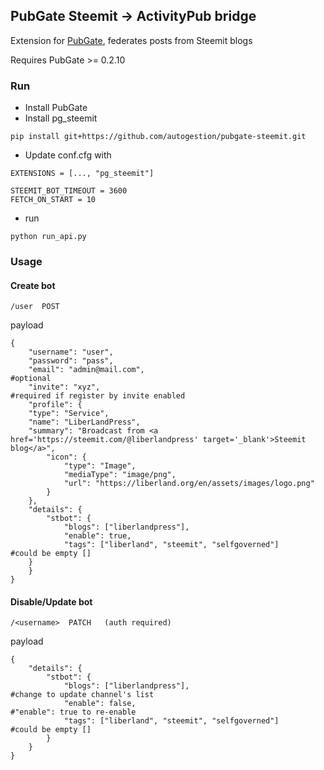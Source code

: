 ## PubGate Steemit -> ActivityPub bridge
Extension for [PubGate](https://github.com/autogestion/pubgate), federates posts from Steemit blogs 

Requires PubGate >= 0.2.10
### Run
 - Install PubGate
 - Install pg_steemit
 ```
 pip install git+https://github.com/autogestion/pubgate-steemit.git

```
 - Update conf.cfg with
```
EXTENSIONS = [..., "pg_steemit"]

STEEMIT_BOT_TIMEOUT = 3600
FETCH_ON_START = 10
```
 - run
```
python run_api.py

```


### Usage

#### Create bot
```
/user  POST
```
payload
```
{
    "username": "user",
    "password": "pass",
    "email": "admin@mail.com",                                          #optional
    "invite": "xyz",                                                    #required if register by invite enabled
    "profile": {
    "type": "Service",
    "name": "LiberLandPress",
    "summary": "Broadcast from <a href='https://steemit.com/@liberlandpress' target='_blank'>Steemit blog</a>",
        "icon": {
            "type": "Image",
            "mediaType": "image/png",
            "url": "https://liberland.org/en/assets/images/logo.png"
        }
    },
    "details": {
        "stbot": {
            "blogs": ["liberlandpress"],
            "enable": true,
            "tags": ["liberland", "steemit", "selfgoverned"]            #could be empty []
    }
    }
}
```


#### Disable/Update bot
```
/<username>  PATCH   (auth required)
```
payload
```
{
    "details": {
        "stbot": {
            "blogs": ["liberlandpress"],                                #change to update channel's list
            "enable": false,                                            #"enable": true to re-enable
            "tags": ["liberland", "steemit", "selfgoverned"]            #could be empty []
        }
    }
}
```
